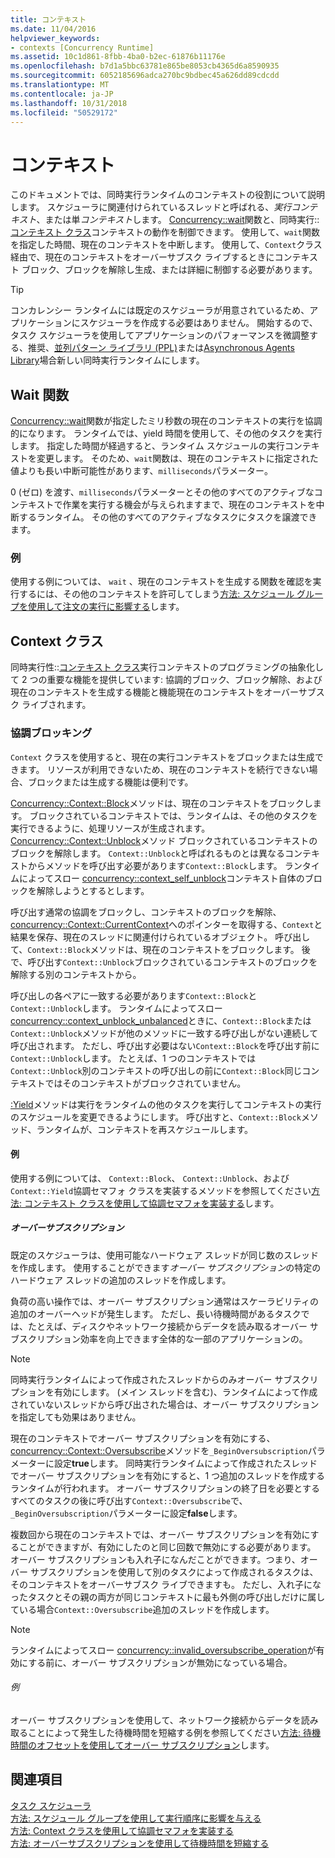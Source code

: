 ```yaml
---
title: コンテキスト
ms.date: 11/04/2016
helpviewer_keywords:
- contexts [Concurrency Runtime]
ms.assetid: 10c1d861-8fbb-4ba0-b2ec-61876b11176e
ms.openlocfilehash: b7d1a5bbc63781e865be8053cb4365d6a8590935
ms.sourcegitcommit: 6052185696adca270bc9bdbec45a626dd89cdcdd
ms.translationtype: MT
ms.contentlocale: ja-JP
ms.lasthandoff: 10/31/2018
ms.locfileid: "50529172"
---
```

# <a name="contexts"></a>コンテキスト

このドキュメントでは、同時実行ランタイムのコンテキストの役割について説明します。 スケジューラに関連付けられているスレッドと呼ばれる、*実行コンテキスト*、または単*コンテキスト*します。 [Concurrency::wait](reference/concurrency-namespace-functions.md#wait)関数と、同時実行::[コンテキスト クラス](../../parallel/concrt/reference/context-class.md)コンテキストの動作を制御できます。 使用して、`wait`関数を指定した時間、現在のコンテキストを中断します。 使用して、`Context`クラス経由で、現在のコンテキストをオーバーサブスク ライブするときにコンテキスト ブロック、ブロックを解除し生成、または詳細に制御する必要があります。

> [!TIP]
>  コンカレンシー ランタイムには既定のスケジューラが用意されているため、アプリケーションにスケジューラを作成する必要はありません。 開始するので、タスク スケジューラを使用してアプリケーションのパフォーマンスを微調整する、推奨、[並列パターン ライブラリ (PPL)](../../parallel/concrt/parallel-patterns-library-ppl.md)または[Asynchronous Agents Library](../../parallel/concrt/asynchronous-agents-library.md)場合新しい同時実行ランタイムにします。

## <a name="the-wait-function"></a>Wait 関数

[Concurrency::wait](reference/concurrency-namespace-functions.md#wait)関数が指定したミリ秒数の現在のコンテキストの実行を協調的になります。 ランタイムでは、yield 時間を使用して、その他のタスクを実行します。 指定した時間が経過すると、ランタイム スケジュールの実行コンテキストを変更します。 そのため、`wait`関数は、現在のコンテキストに指定された値よりも長い中断可能性があります、`milliseconds`パラメーター。

0 (ゼロ) を渡す、`milliseconds`パラメーターとその他のすべてのアクティブなコンテキストで作業を実行する機会が与えられますまで、現在のコンテキストを中断するランタイム。 その他のすべてのアクティブなタスクにタスクを譲渡できます。

### <a name="example"></a>例

使用する例については、 `wait` 、現在のコンテキストを生成する関数を確認を実行するには、その他のコンテキストを許可してしまう[方法: スケジュール グループを使用して注文の実行に影響する](../../parallel/concrt/how-to-use-schedule-groups-to-influence-order-of-execution.md)します。

## <a name="the-context-class"></a>Context クラス

同時実行性::[コンテキスト クラス](../../parallel/concrt/reference/context-class.md)実行コンテキストのプログラミングの抽象化して 2 つの重要な機能を提供しています: 協調的ブロック、ブロック解除、および現在のコンテキストを生成する機能と機能現在のコンテキストをオーバーサブスク ライブされます。

### <a name="cooperative-blocking"></a>協調ブロッキング

`Context` クラスを使用すると、現在の実行コンテキストをブロックまたは生成できます。 リソースが利用できないため、現在のコンテキストを続行できない場合、ブロックまたは生成する機能は便利です。

[Concurrency::Context::Block](reference/context-class.md#block)メソッドは、現在のコンテキストをブロックします。 ブロックされているコンテキストでは、ランタイムは、その他のタスクを実行できるように、処理リソースが生成されます。 [Concurrency::Context::Unblock](reference/context-class.md#unblock)メソッド ブロックされているコンテキストのブロックを解除します。 `Context::Unblock`と呼ばれるものとは異なるコンテキストからメソッドを呼び出す必要があります`Context::Block`します。 ランタイムによってスロー [concurrency::context_self_unblock](../../parallel/concrt/reference/context-self-unblock-class.md)コンテキスト自体のブロックを解除しようとするとします。

呼び出す通常の協調をブロックし、コンテキストのブロックを解除、 [concurrency::Context::CurrentContext](reference/context-class.md#currentcontext)へのポインターを取得する、`Context`と結果を保存、現在のスレッドに関連付けられているオブジェクト。 呼び出して、`Context::Block`メソッドは、現在のコンテキストをブロックします。 後で、呼び出す`Context::Unblock`ブロックされているコンテキストのブロックを解除する別のコンテキストから。

呼び出しの各ペアに一致する必要があります`Context::Block`と`Context::Unblock`します。 ランタイムによってスロー [concurrency::context_unblock_unbalanced](../../parallel/concrt/reference/context-unblock-unbalanced-class.md)ときに、`Context::Block`または`Context::Unblock`メソッドが他のメソッドに一致する呼び出しがない連続して呼び出されます。 ただし、呼び出す必要はない`Context::Block`を呼び出す前に`Context::Unblock`します。 たとえば、1 つのコンテキストでは`Context::Unblock`別のコンテキストの呼び出しの前に`Context::Block`同じコンテキストではそのコンテキストがブロックされていません。

[:Yield](reference/context-class.md#yield)メソッドは実行をランタイムの他のタスクを実行してコンテキストの実行のスケジュールを変更できるようにします。 呼び出すと、`Context::Block`メソッド、ランタイムが、コンテキストを再スケジュールします。

#### <a name="example"></a>例

使用する例については、 `Context::Block`、 `Context::Unblock`、および`Context::Yield`協調セマフォ クラスを実装するメソッドを参照してください[方法: コンテキスト クラスを使用して協調セマフォを実装する](../../parallel/concrt/how-to-use-the-context-class-to-implement-a-cooperative-semaphore.md)します。

##### <a name="oversubscription"></a>オーバーサブスクリプション

既定のスケジューラは、使用可能なハードウェア スレッドが同じ数のスレッドを作成します。 使用することができます*オーバー サブスクリプション*の特定のハードウェア スレッドの追加のスレッドを作成します。

負荷の高い操作では、オーバー サブスクリプション通常はスケーラビリティの追加のオーバーヘッドが発生します。 ただし、長い待機時間があるタスクでは、たとえば、ディスクやネットワーク接続からデータを読み取るオーバー サブスクリプション効率を向上できます全体的な一部のアプリケーションの。

> [!NOTE]
>  同時実行ランタイムによって作成されたスレッドからのみオーバー サブスクリプションを有効にします。 (メイン スレッドを含む)、ランタイムによって作成されていないスレッドから呼び出された場合は、オーバー サブスクリプションを指定しても効果はありません。

現在のコンテキストでオーバー サブスクリプションを有効にする、 [concurrency::Context::Oversubscribe](reference/context-class.md#oversubscribe)メソッドを`_BeginOversubscription`パラメーターに設定**true**します。 同時実行ランタイムによって作成されたスレッドでオーバー サブスクリプションを有効にすると、1 つ追加のスレッドを作成するランタイムが行われます。 オーバー サブスクリプションの終了日を必要とするすべてのタスクの後に呼び出す`Context::Oversubscribe`で、`_BeginOversubscription`パラメーターに設定**false**します。

複数回から現在のコンテキストでは、オーバー サブスクリプションを有効にすることができますが、有効にしたのと同じ回数で無効にする必要があります。 オーバー サブスクリプションも入れ子になんだことができます。つまり、オーバー サブスクリプションを使用して別のタスクによって作成されるタスクは、そのコンテキストをオーバーサブスク ライブできますも。 ただし、入れ子になったタスクとその親の両方が同じコンテキストに最も外側の呼び出しだけに属している場合`Context::Oversubscribe`追加のスレッドを作成します。

> [!NOTE]
>  ランタイムによってスロー [concurrency::invalid_oversubscribe_operation](../../parallel/concrt/reference/invalid-oversubscribe-operation-class.md)が有効にする前に、オーバー サブスクリプションが無効になっている場合。

###### <a name="example"></a>例

オーバー サブスクリプションを使用して、ネットワーク接続からデータを読み取ることによって発生した待機時間を短縮する例を参照してください[方法: 待機時間のオフセットを使用してオーバー サブスクリプション](../../parallel/concrt/how-to-use-oversubscription-to-offset-latency.md)します。

## <a name="see-also"></a>関連項目

[タスク スケジューラ](../../parallel/concrt/task-scheduler-concurrency-runtime.md)<br/>
[方法: スケジュール グループを使用して実行順序に影響を与える](../../parallel/concrt/how-to-use-schedule-groups-to-influence-order-of-execution.md)<br/>
[方法: Context クラスを使用して協調セマフォを実装する](../../parallel/concrt/how-to-use-the-context-class-to-implement-a-cooperative-semaphore.md)<br/>
[方法: オーバーサブスクリプションを使用して待機時間を短縮する](../../parallel/concrt/how-to-use-oversubscription-to-offset-latency.md)

